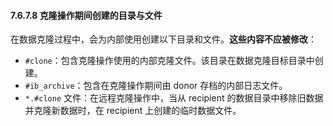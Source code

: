 #### 7.6.7.8 克隆操作期间创建的目录与文件

在数据克隆过程中，会为内部使用创建以下目录和文件。**这些内容不应被修改**：

- `#clone`：包含克隆操作使用的内部克隆文件。该目录在数据克隆目标目录中创建。
- `#ib_archive`：包含在克隆操作期间由 donor 存档的内部日志文件。
- `*.#clone` 文件：在远程克隆操作中，当从 recipient 的数据目录中移除旧数据并克隆新数据时，在 recipient 上创建的临时数据文件。